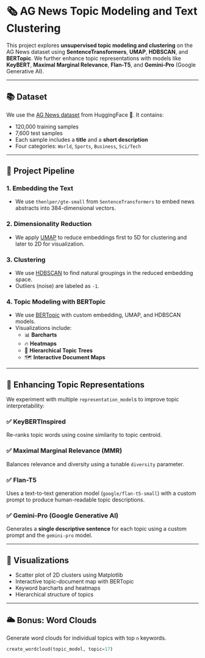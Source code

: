 # 🗞️ AG News Topic Modeling and Text Clustering

This project explores **unsupervised topic modeling and clustering** on the AG News dataset using **SentenceTransformers**, **UMAP**, **HDBSCAN**, and **BERTopic**. We further enhance topic representations with models like **KeyBERT**, **Maximal Marginal Relevance**, **Flan-T5**, and **Gemini-Pro** (Google Generative AI).

---

## 📚 Dataset

We use the [AG News dataset](https://huggingface.co/datasets/ag_news) from HuggingFace 🤗. It contains:

- 120,000 training samples
- 7,600 test samples  
- Each sample includes a **title** and a **short description**
- Four categories: `World`, `Sports`, `Business`, `Sci/Tech`

---

## 🚀 Project Pipeline

### 1. Embedding the Text

- We use `thenlper/gte-small` from `SentenceTransformers` to embed news abstracts into 384-dimensional vectors.

### 2. Dimensionality Reduction

- We apply [UMAP](https://umap-learn.readthedocs.io/) to reduce embeddings first to 5D for clustering and later to 2D for visualization.

### 3. Clustering

- We use [HDBSCAN](https://hdbscan.readthedocs.io/en/latest/) to find natural groupings in the reduced embedding space.
- Outliers (noise) are labeled as `-1`.

### 4. Topic Modeling with BERTopic

- We use [BERTopic](https://maartengr.github.io/BERTopic/) with custom embedding, UMAP, and HDBSCAN models.
- Visualizations include:
  - 📊 **Barcharts**
  - 🔥 **Heatmaps**
  - 🌲 **Hierarchical Topic Trees**
  - 🗺️ **Interactive Document Maps**

---

## 🧠 Enhancing Topic Representations

We experiment with multiple `representation_model`s to improve topic interpretability:

### ✅ KeyBERTInspired
Re-ranks topic words using cosine similarity to topic centroid.

### ✅ Maximal Marginal Relevance (MMR)
Balances relevance and diversity using a tunable `diversity` parameter.

### ✅ Flan-T5
Uses a text-to-text generation model (`google/flan-t5-small`) with a custom prompt to produce human-readable topic descriptions.

### ✅ Gemini-Pro (Google Generative AI)
Generates a **single descriptive sentence** for each topic using a custom prompt and the `gemini-pro` model.

---

## 🧪 Visualizations

- Scatter plot of 2D clusters using Matplotlib
- Interactive topic-document map with BERTopic
- Keyword barcharts and heatmaps
- Hierarchical structure of topics

---

## 🌥 Bonus: Word Clouds

Generate word clouds for individual topics with top `n` keywords.

```python
create_wordcloud(topic_model, topic=17)

